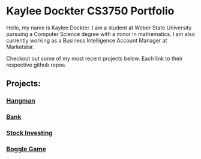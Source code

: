 # Kaylee Dockter CS3750 Portfolio
Hello, my name is Kaylee Dockter. 
I am a student at Weber State University pursuing a Computer Science degree with a minor in mathematics.
I am also currently working as a Business Intelligence Account Manager at Marketstar.

Checkout out some of my most recent projects below. Each link to their respective github repos.

## Projects:

### [Hangman](https://github.com/kayleedockter/Hangman) 

### [Bank](https://github.com/rflowers45/TigerBanking) 

### [Stock Investing](https://github.com/rflowers45/StockInvestingGame) 

### [Boggle Game](https://github.com/kayleedockter/BoggleGame) 
